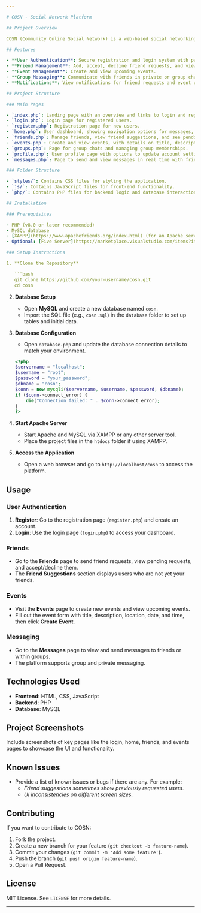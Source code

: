 ```yaml
---

# COSN - Social Network Platform

## Project Overview

COSN (Community Online Social Network) is a web-based social networking platform designed to allow users to connect, communicate, and share events with each other. The platform includes features such as user registration and login, friend requests, friend suggestions, event creation, group messaging, and notifications, providing a familiar, Facebook-like experience.

## Features

- **User Authentication**: Secure registration and login system with password hashing.
- **Friend Management**: Add, accept, decline friend requests, and view friend suggestions.
- **Event Management**: Create and view upcoming events.
- **Group Messaging**: Communicate with friends in private or group chats.
- **Notifications**: View notifications for friend requests and event updates.

## Project Structure

### Main Pages

- `index.php`: Landing page with an overview and links to login and register.
- `login.php`: Login page for registered users.
- `register.php`: Registration page for new users.
- `home.php`: User dashboard, showing navigation options for messages, events, friends, and more.
- `friends.php`: Manage friends, view friend suggestions, and see pending friend requests.
- `events.php`: Create and view events, with details on title, description, location, date, and time.
- `groups.php`: Page for group chats and managing group memberships.
- `profile.php`: User profile page with options to update account settings.
- `messages.php`: Page to send and view messages in real time with friends or groups.

### Folder Structure

- `styles/`: Contains CSS files for styling the application.
- `js/`: Contains JavaScript files for front-end functionality.
- `php/`: Contains PHP files for backend logic and database interactions.

## Installation

### Prerequisites

- PHP (v8.0 or later recommended)
- MySQL database
- [XAMPP](https://www.apachefriends.org/index.html) (for an Apache server) or any other local server solution.
- Optional: [Five Server](https://marketplace.visualstudio.com/items?itemName=yandeu.five-server) extension for running PHP directly in VS Code.

### Setup Instructions

1. **Clone the Repository**

   ```bash
   git clone https://github.com/your-username/cosn.git
   cd cosn
   ```

2. **Database Setup**

   - Open **MySQL** and create a new database named `cosn`.
   - Import the SQL file (e.g., `cosn.sql`) in the `database` folder to set up tables and initial data.

3. **Database Configuration**

   - Open `database.php` and update the database connection details to match your environment.

   ```php
   <?php
   $servername = "localhost";
   $username = "root";
   $password = "your_password";
   $dbname = "cosn";
   $conn = new mysqli($servername, $username, $password, $dbname);
   if ($conn->connect_error) {
       die("Connection failed: " . $conn->connect_error);
   }
   ?>
   ```

4. **Start Apache Server**

   - Start Apache and MySQL via XAMPP or any other server tool.
   - Place the project files in the `htdocs` folder if using XAMPP.

5. **Access the Application**

   - Open a web browser and go to `http://localhost/cosn` to access the platform.

## Usage

### User Authentication

1. **Register**: Go to the registration page (`register.php`) and create an account.
2. **Login**: Use the login page (`login.php`) to access your dashboard.

### Friends

- Go to the **Friends** page to send friend requests, view pending requests, and accept/decline them.
- The **Friend Suggestions** section displays users who are not yet your friends.

### Events

- Visit the **Events** page to create new events and view upcoming events.
- Fill out the event form with title, description, location, date, and time, then click **Create Event**.

### Messaging

- Go to the **Messages** page to view and send messages to friends or within groups.
- The platform supports group and private messaging.

## Technologies Used

- **Frontend**: HTML, CSS, JavaScript
- **Backend**: PHP
- **Database**: MySQL

## Project Screenshots

Include screenshots of key pages like the login, home, friends, and events pages to showcase the UI and functionality.

## Known Issues

- Provide a list of known issues or bugs if there are any. For example:
  - *Friend suggestions sometimes show previously requested users.*
  - *UI inconsistencies on different screen sizes.*

## Contributing

If you want to contribute to COSN:

1. Fork the project.
2. Create a new branch for your feature (`git checkout -b feature-name`).
3. Commit your changes (`git commit -m 'Add some feature'`).
4. Push the branch (`git push origin feature-name`).
5. Open a Pull Request.

## License

MIT License. See `LICENSE` for more details.

---
```

